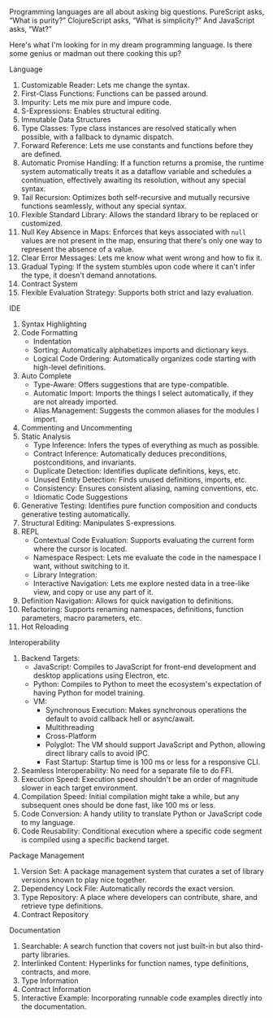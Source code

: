 Programming languages are all about asking big questions. PureScript asks, “What is purity?” ClojureScript asks, “What is simplicity?” And JavaScript asks, “Wat?”

Here's what I'm looking for in my dream programming language. Is there some genius or madman out there cooking this up?

Language

1. Customizable Reader: Lets me change the syntax.
1. First-Class Functions: Functions can be passed around.
1. Impurity: Lets me mix pure and impure code.
1. S-Expressions: Enables structural editing.
1. Immutable Data Structures
1. Type Classes: Type class instances are resolved statically when possible, with a fallback to dynamic dispatch.
1. Forward Reference: Lets me use constants and functions before they are defined.
1. Automatic Promise Handling: If a function returns a promise, the runtime system automatically treats it as a dataflow variable and schedules a continuation, effectively awaiting its resolution, without any special syntax.
1. Tail Recursion: Optimizes both self-recursive and mutually recursive functions seamlessly, without any special syntax.
1. Flexible Standard Library: Allows the standard library to be replaced or customized.
1. Null Key Absence in Maps: Enforces that keys associated with `null` values are not present in the map, ensuring that there's only one way to represent the absence of a value.
1. Clear Error Messages: Lets me know what went wrong and how to fix it.
1. Gradual Typing: If the system stumbles upon code where it can't infer the type, it doesn't demand annotations.
1. Contract System
1. Flexible Evaluation Strategy: Supports both strict and lazy evaluation.

IDE

1. Syntax Highlighting
1. Code Formatting
    - Indentation
    - Sorting: Automatically alphabetizes imports and dictionary keys.
    - Logical Code Ordering: Automatically organizes code starting with high-level definitions.
1. Auto Complete
    - Type-Aware: Offers suggestions that are type-compatible.
    - Automatic Import: Imports the things I select automatically, if they are not already imported.
    - Alias Management: Suggests the common aliases for the modules I import.
1. Commenting and Uncommenting
1. Static Analysis
    - Type Inference: Infers the types of everything as much as possible.
    - Contract Inference: Automatically deduces preconditions, postconditions, and invariants.
    - Duplicate Detection: Identifies duplicate definitions, keys, etc.
    - Unused Entity Detection: Finds unused definitions, imports, etc.
    - Consistency: Ensures consistent aliasing, naming conventions, etc.
    - Idiomatic Code Suggestions
1. Generative Testing: Identifies pure function composition and conducts generative testing automatically.
1. Structural Editing: Manipulates S-expressions.
1. REPL
    - Contextual Code Evaluation: Supports evaluating the current form where the cursor is located.
    - Namespace Respect: Lets me evaluate the code in the namespace I want, without switching to it.
    - Library Integration:
    - Interactive Navigation: Lets me explore nested data in a tree-like view, and copy or use any part of it.
1. Definition Navigation: Allows for quick navigation to definitions.
1. Refactoring: Supports renaming namespaces, definitions, function parameters, macro parameters, etc.
1. Hot Reloading

Interoperability

1. Backend Targets:
    - JavaScript: Compiles to JavaScript for front-end development and desktop applications using Electron, etc.
    - Python: Compiles to Python to meet the ecosystem's expectation of having Python for model training.
    - VM:
        - Synchronous Execution: Makes synchronous operations the default to avoid callback hell or async/await.
        - Multithreading
        - Cross-Platform
        - Polyglot: The VM should support JavaScript and Python, allowing direct library calls to avoid IPC.
        - Fast Startup: Startup time is 100 ms or less for a responsive CLI.
1. Seamless Interoperability: No need for a separate file to do FFI.
1. Execution Speed: Execution speed shouldn't be an order of magnitude slower in each target environment.
1. Compilation Speed: Initial compilation might take a while, but any subsequent ones should be done fast, like 100 ms or less.
1. Code Conversion: A handy utility to translate Python or JavaScript code to my language.
1. Code Reusability: Conditional execution where a specific code segment is compiled using a specific backend target.

Package Management

1. Version Set: A package management system that curates a set of library versions known to play nice together.
1. Dependency Lock File: Automatically records the exact version.
1. Type Repository: A place where developers can contribute, share, and retrieve type definitions.
1. Contract Repository

Documentation

1. Searchable: A search function that covers not just built-in but also third-party libraries.
1. Interlinked Content: Hyperlinks for function names, type definitions, contracts, and more.
1. Type Information
1. Contract Information
1. Interactive Example: Incorporating runnable code examples directly into the documentation.
